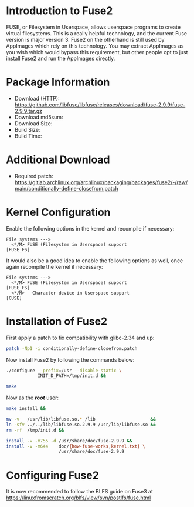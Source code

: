 # Introduction to Fuse2
FUSE, or Filesystem in Userspace, allows userspace programs to create virtual
filesystems. This is a really helpful technology, and the current Fuse version
is major version 3. Fuse2 on the otherhand is still used by AppImages which
rely on this technology. You may extract AppImages as you wish which would
bypass this requirement, but other people opt to just install Fuse2 and run the
AppImages directly.

# Package Information
- Download (HTTP): https://github.com/libfuse/libfuse/releases/download/fuse-2.9.9/fuse-2.9.9.tar.gz
- Download md5sum:
- Download Size:
- Build Size:
- Build Time:

# Additional Download
- Required patch: https://gitlab.archlinux.org/archlinux/packaging/packages/fuse2/-/raw/main/conditionally-define-closefrom.patch

# Kernel Configuration
Enable the following options in the kernel and recompile if necessary:
```
File systems --->
  <*/M> FUSE (Filesystem in Userspace) support                         [FUSE_FS]
```

It would also be a good idea to enable the following options as well, once
again recompile the kernel if necessary:
```
File systems --->
  <*/M> FUSE (Filesystem in Userspace) support                         [FUSE_FS]
  <*/M>   Character device in Userspace support                           [CUSE]
```

# Installation of Fuse2
First apply a patch to fix compatibility with glibc-2.34 and up:
```Bash
patch -Np1 -i conditionally-define-closefrom.patch
```

Now install Fuse2 by following the commands below:
```Bash
./configure --prefix=/usr --disable-static \
            INIT_D_PATH=/tmp/init.d &&

make
```

Now as the ***root*** user:
```Bash
make install &&

mv -v   /usr/lib/libfuse.so.* /lib                     &&
ln -sfv ../../lib/libfuse.so.2.9.9 /usr/lib/libfuse.so &&
rm -rf  /tmp/init.d &&

install -v -m755 -d /usr/share/doc/fuse-2.9.9 &&
install -v -m644    doc/{how-fuse-works,kernel.txt} \
                    /usr/share/doc/fuse-2.9.9
```

# Configuring Fuse2
It is now recommended to follow the BLFS guide on Fuse3 at
https://linuxfromscratch.org/blfs/view/svn/postlfs/fuse.html
